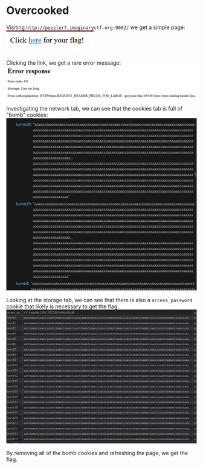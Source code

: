 # Overcooked
Visiting ```http://puzzler7.imaginaryctf.org:9002/``` we get a simple page:
![overcooked-1](overcooked-1.png)

Clicking the link, we get a rare error message:
![overcooked-2](overcooked-2.png)

Investigating the network tab, we can see that the cookies tab is full of "bomb" cookies:
![overcooked-3](overcooked-3.png)

Looking at the storage tab, we can see that there is also a ```access_password``` cookie that likely is necessary to get the flag. 
![overcooked-4](overcooked-4.png)

By removing all of the bomb cookies and refreshing the page, we get the flag.